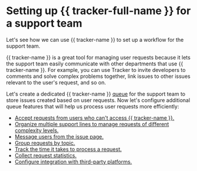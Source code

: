 # Setting up {{ tracker-full-name }} for a support team

Let's see how we can use {{ tracker-name }} to set up a workflow for the support team.

{{ tracker-name }} is a great tool for managing user requests because it lets the support team easily communicate with other departments that use {{ tracker-name }}. For example, you can use Tracker to invite developers to comments and solve complex problems together, link issues to other issues relevant to the user's request, and so on.

Let's create a dedicated {{ tracker-name }} [queue](queue-intro.md) for the support team to store issues created based on user requests. Now let's configure additional queue features that will help us process user requests more efficiently:

- [Accept requests from users who can't access {{ tracker-name }}.](support-process-mail-forms.md)
- [Organize multiple support lines to manage requests of different complexity levels.](support-process-lines.md)
- [Message users from the issue page.](support-process-send-mail.md)
- [Group requests by topic.](support-process-group.md)
- [Track the time it takes to process a request.](support-process-sla.md)
- [Collect request statistics.](support-process-dashboards.md)
- [Configure integration with third-party platforms.](support-process-integration.md)

